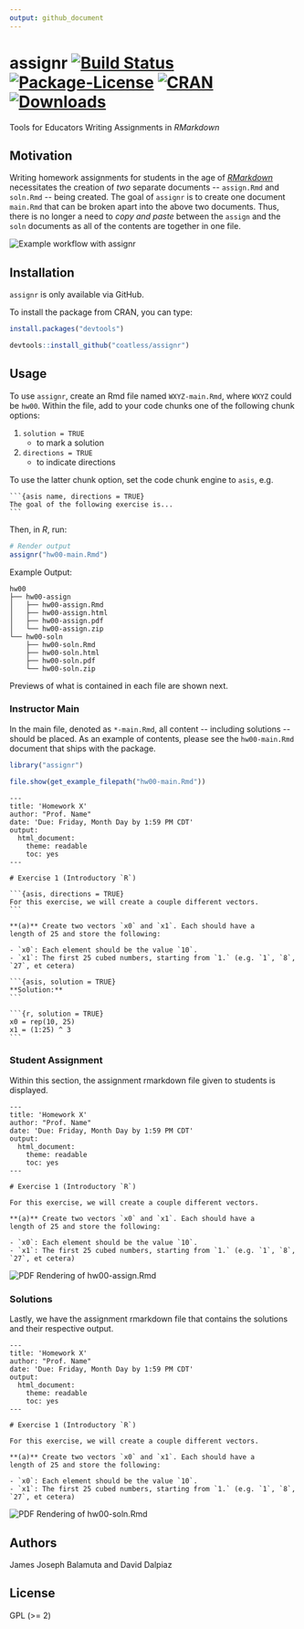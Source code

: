 ```yaml
---
output: github_document
---
```


# assignr [![Build Status](https://travis-ci.org/coatless/assignr.svg)](https://travis-ci.org/coatless/assignr) [![Package-License](http://img.shields.io/badge/license-GPL--3-brightgreen.svg?style=flat)](http://www.gnu.org/licenses/gpl-3.0.html) [![CRAN](http://www.r-pkg.org/badges/version/assignr)](https://cran.r-project.org/package=assignr) [![Downloads](http://cranlogs.r-pkg.org/badges/assignr?color=brightgreen)](http://www.r-pkg.org/pkg/assignr)

Tools for Educators Writing Assignments in _RMarkdown_  

## Motivation

Writing homework assignments for students in the age of [_RMarkdown_](http://rmarkdown.rstudio.com/) necessitates the creation
of _two_ separate documents -- `assign.Rmd` and `soln.Rmd` -- being created.
The goal of `assignr` is to create one document `main.Rmd` that can be broken
apart into the above two documents. Thus, there is no longer a need to 
_copy and paste_ between the `assign` and the `soln` documents as all of the
contents are together in one file.

![Example workflow with `assignr`](https://media.giphy.com/media/l2QEaOm8vqHYG2aNG/giphy.gif)

## Installation

`assignr` is only available via GitHub.

To install the package from CRAN, you can type:

```r
install.packages("devtools")

devtools::install_github("coatless/assignr")
```

## Usage

To use `assignr`, create an Rmd file named `WXYZ-main.Rmd`, where `WXYZ` 
could be `hw00`. Within the file, add to your code chunks one of the following
chunk options:

1. `solution = TRUE`
    - to mark a solution
2. `directions = TRUE` 
    - to indicate directions

To use the latter chunk option, set the code chunk engine to `asis`, e.g.

````
```{asis name, directions = TRUE}
The goal of the following exercise is... 
```
````

Then, in _R_, run: 

```r
# Render output
assignr("hw00-main.Rmd")
```

Example Output:

```
hw00
├── hw00-assign
│   ├── hw00-assign.Rmd
│   ├── hw00-assign.html
│   ├── hw00-assign.pdf
│   └── hw00-assign.zip
└── hw00-soln
    ├── hw00-soln.Rmd
    ├── hw00-soln.html
    ├── hw00-soln.pdf
    └── hw00-soln.zip
```

Previews of what is contained in each file are shown next.

### Instructor Main

In the main file, denoted as `*-main.Rmd`, all content -- including solutions --
should be placed. As an example of contents, please see the `hw00-main.Rmd`
document that ships with the package.

```r
library("assignr")

file.show(get_example_filepath("hw00-main.Rmd"))
```

````
---
title: 'Homework X'
author: "Prof. Name"
date: 'Due: Friday, Month Day by 1:59 PM CDT'
output:
  html_document:
    theme: readable
    toc: yes
---

# Exercise 1 (Introductory `R`)

```{asis, directions = TRUE}
For this exercise, we will create a couple different vectors.
```

**(a)** Create two vectors `x0` and `x1`. Each should have a
length of 25 and store the following:

- `x0`: Each element should be the value `10`.
- `x1`: The first 25 cubed numbers, starting from `1.` (e.g. `1`, `8`, `27`, et cetera)

```{asis, solution = TRUE}
**Solution:**
```

```{r, solution = TRUE}
x0 = rep(10, 25)
x1 = (1:25) ^ 3
```
````

### Student Assignment

Within this section, the assignment rmarkdown file given to students is displayed.

````
---
title: 'Homework X'
author: "Prof. Name"
date: 'Due: Friday, Month Day by 1:59 PM CDT'
output:
  html_document:
    theme: readable
    toc: yes
---

# Exercise 1 (Introductory `R`)

For this exercise, we will create a couple different vectors.

**(a)** Create two vectors `x0` and `x1`. Each should have a
length of 25 and store the following:

- `x0`: Each element should be the value `10`.
- `x1`: The first 25 cubed numbers, starting from `1.` (e.g. `1`, `8`, `27`, et cetera)
````

![PDF Rendering of `hw00-assign.Rmd`](https://coatless.github.io/assignr/assignr-assign-pdf.png)

### Solutions 

Lastly, we have the assignment rmarkdown file that contains the solutions
and their respective output.

```
---
title: 'Homework X'
author: "Prof. Name"
date: 'Due: Friday, Month Day by 1:59 PM CDT'
output:
  html_document:
    theme: readable
    toc: yes
---

# Exercise 1 (Introductory `R`)

For this exercise, we will create a couple different vectors.

**(a)** Create two vectors `x0` and `x1`. Each should have a
length of 25 and store the following:

- `x0`: Each element should be the value `10`.
- `x1`: The first 25 cubed numbers, starting from `1.` (e.g. `1`, `8`, `27`, et cetera)
```

![PDF Rendering of `hw00-soln.Rmd`](https://coatless.github.io/assignr/assignr-soln-pdf.png)

## Authors

James Joseph Balamuta and David Dalpiaz

## License

GPL (>= 2)
